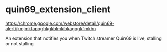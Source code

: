 # quin69_extension_client

https://chrome.google.com/webstore/detail/quin69-alert/jkmjmkfapoghkgkblmkibkagogkfmkhn

An extension that notifies you when Twitch streamer Quin69 is live, stalling or not stalling 
